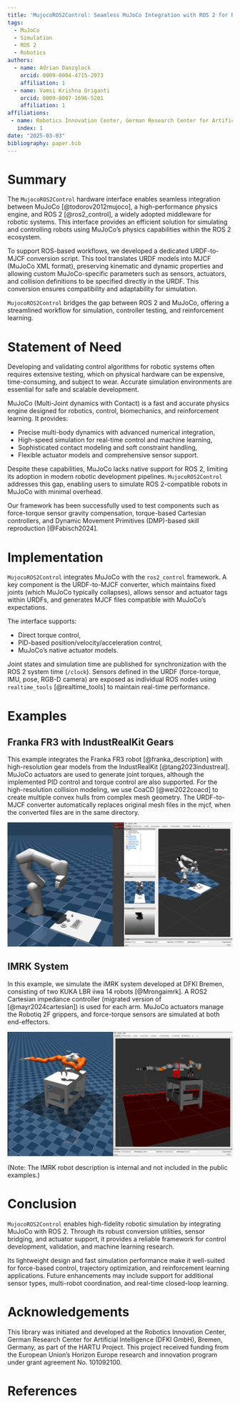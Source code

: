 ```yaml
---
title: 'MujocoROS2Control: Seamless MuJoCo Integration with ROS 2 for Robot Simulation and Control'
tags:
  - MuJoCo
  - Simulation
  - ROS 2
  - Robotics
authors:
  - name: Adrian Danzglock
    orcid: 0009-0004-4715-2973
    affiliation: 1
  - name: Vamsi Krishna Origanti
    orcid: 0009-0007-1696-5201
    affiliation: 1
affiliations:
 - name: Robotics Innovation Center, German Research Center for Artificial Intelligence (DFKI), Bremen, Germany
   index: 1
date: "2025-03-03"
bibliography: paper.bib
---
```


# Summary

The `MujocoROS2Control` hardware interface enables seamless integration between MuJoCo [@todorov2012mujoco], a high-performance physics engine, and ROS 2 [@ros2_control], a widely adopted middleware for robotic systems. This interface provides an efficient solution for simulating and controlling robots using MuJoCo’s physics capabilities within the ROS 2 ecosystem.

To support ROS-based workflows, we developed a dedicated URDF-to-MJCF conversion script. This tool translates URDF models into MJCF (MuJoCo XML format), preserving kinematic and dynamic properties and allowing custom MuJoCo-specific parameters such as sensors, actuators, and collision definitions to be specified directly in the URDF. This conversion ensures compatibility and adaptability for simulation.

`MujocoROS2Control` bridges the gap between ROS 2 and MuJoCo, offering a streamlined workflow for simulation, controller testing, and reinforcement learning.

# Statement of Need

Developing and validating control algorithms for robotic systems often requires extensive testing, which on physical hardware can be expensive, time-consuming, and subject to wear. Accurate simulation environments are essential for safe and scalable development.

MuJoCo (Multi-Joint dynamics with Contact) is a fast and accurate physics engine designed for robotics, control, biomechanics, and reinforcement learning. It provides:
- Precise multi-body dynamics with advanced numerical integration,
- High-speed simulation for real-time control and machine learning,
- Sophisticated contact modeling and soft constraint handling,
- Flexible actuator models and comprehensive sensor support.

Despite these capabilities, MuJoCo lacks native support for ROS 2, limiting its adoption in modern robotic development pipelines. `MujocoROS2Control` addresses this gap, enabling users to simulate ROS 2-compatible robots in MuJoCo with minimal overhead.

Our framework has been successfully used to test components such as force-torque sensor gravity compensation, torque-based Cartesian controllers, and Dynamic Movement Primitives (DMP)-based skill reproduction [@Fabisch2024].

# Implementation

`MujocoROS2Control` integrates MuJoCo with the `ros2_control` framework. A key component is the URDF-to-MJCF converter, which maintains fixed joints (which MuJoCo typically collapses), allows sensor and actuator tags within URDFs, and generates MJCF files compatible with MuJoCo’s expectations.

The interface supports:
- Direct torque control,
- PID-based position/velocity/acceleration control,
- MuJoCo’s native actuator models.

Joint states and simulation time are published for synchronization with the ROS 2 system time (`/clock`). Sensors defined in the URDF (force-torque, IMU, pose, RGB-D camera) are exposed as individual ROS nodes using `realtime_tools` [@realtime_tools] to maintain real-time performance.

# Examples

## Franka FR3 with IndustRealKit Gears

This example integrates the Franka FR3 robot [@franka_description] with high-resolution gear models from the IndustRealKit [@tang2023industreal]. MuJoCo actuators are used to generate joint torques, although the implemented PID control and torque control are also supported.
For the high-resolution collision modeling, we use CoaCD [@wei2022coacd] to create multiple convex hulls from complex mesh geometry. The URDF-to-MJCF converter automatically replaces original mesh files in the mjcf, when the converted files are in the same directory.

![Franka FR3 controlled with ROS 2 Joint Trajectory Controller](./figures/franka_rgbd_example.png)


## IMRK System

In this example, we simulate the iMRK system developed at DFKI Bremen, consisting of two KUKA LBR iiwa 14 robots [@Mrongaimrk]. A ROS2 Cartesian impedance controller (migrated version of [@mayr2024cartesian]) is used for each arm. MuJoCo actuators manage the Robotiq 2F grippers, and force-torque sensors are simulated at both end-effectors.

![IMRK with Robotiq 2F Gripper and Robotiq FT300 Sensor](./figures/kuka_imrk_example.png)

(Note: The IMRK robot description is internal and not included in the public examples.)

# Conclusion

`MujocoROS2Control` enables high-fidelity robotic simulation by integrating MuJoCo with ROS 2. Through its robust conversion utilities, sensor bridging, and actuator support, it provides a reliable framework for control development, validation, and machine learning research.

Its lightweight design and fast simulation performance make it well-suited for force-based control, trajectory optimization, and reinforcement learning applications. Future enhancements may include support for additional sensor types, multi-robot coordination, and real-time closed-loop learning.

# Acknowledgements

This library was initiated and developed at the Robotics Innovation Center, German Research Center for Artificial Intelligence (DFKI GmbH), Bremen, Germany, as part of the HARTU Project. This project received funding from the European Union’s Horizon Europe research and innovation program under grant agreement No. 101092100.

# References